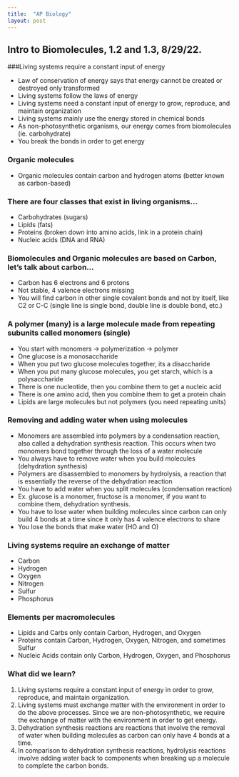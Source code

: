 ```yaml
---
title:  "AP Biology"
layout: post
---
```


## Intro to Biomolecules, 1.2 and 1.3, 8/29/22.
###Living systems require a constant input of energy
 * Law of conservation of energy says that energy cannot be created or destroyed only transformed
 * Living systems follow the laws of energy
 * Living systems need a constant input of energy to grow, reproduce, and maintain organization
 * Living systems mainly use the energy stored in chemical bonds
 * As non-photosynthetic organisms, our energy comes from biomolecules (ie. carbohydrate)
 * You break the bonds in order to get energy
### Organic molecules
 * Organic molecules contain carbon and hydrogen atoms (better known as carbon-based)
### There are four classes that exist in living organisms…
 * Carbohydrates (sugars)
 * Lipids (fats)
 * Proteins (broken down into amino acids, link in a protein chain)
 * Nucleic acids (DNA and RNA)
### Biomolecules and Organic molecules are based on Carbon, let’s talk about carbon…
 * Carbon has 6 electrons and 6 protons
 * Not stable, 4 valence electrons missing
 * You will find carbon in other single covalent bonds and not by itself, like C2 or C-C (single line is single bond, double line is double bond, etc.)
### A polymer (many) is a large molecule made from repeating subunits called monomers (single)
 * You start with monomers → polymerization → polymer
 * One glucose is a monosaccharide
 * When you put two glucose molecules together, its a disaccharide
 * When you put many glucose molecules, you get starch, which is a polysaccharide
 * There is one nucleotide, then you combine them to get a nucleic acid
 * There is one amino acid, then you combine them to get a protein chain
 * Lipids are large molecules but not polymers (you need repeating units)
### Removing and adding water when using molecules
 * Monomers are assembled into polymers by a condensation reaction, also called a dehydration synthesis reaction. This occurs when two monomers bond together through the loss of a water molecule
 * You always have to remove water when you build molecules (dehydration synthesis)
 * Polymers are disassembled to monomers by hydrolysis, a reaction that is essentially the reverse of the dehydration reaction
 * You have to add water when you split molecules (condensation reaction)
 * Ex. glucose is a monomer, fructose is a monomer, if you want to combine them, dehydration synthesis.
 * You have to lose water when building molecules since carbon can only build 4 bonds at a time since it only has 4 valence electrons to share
 * You lose the bonds that make water (HO and O)
### Living systems require an exchange of matter
 * Carbon
 * Hydrogen
 * Oxygen
 * Nitrogen
 * Sulfur
 * Phosphorus
### Elements per macromolecules
 * Lipids and Carbs only contain Carbon, Hydrogen, and Oxygen
 * Proteins contain Carbon, Hydrogen, Oxygen, Nitrogen, and sometimes Sulfur
 * Nucleic Acids contain only Carbon, Hydrogen, Oxygen, and Phosphorus

### What did we learn?
1. Living systems require a constant input of energy in order to grow, reproduce, and maintain organization.
2. Living systems must exchange matter with the environment in order to do the above processes. Since we are non-photosynthetic, we require the exchange of matter with the environment in order to get energy.
3. Dehydration synthesis reactions are reactions that involve the removal of water when building molecules as carbon can only have 4 bonds at a time.
4. In comparison to dehydration synthesis reactions, hydrolysis reactions involve adding water back to components when breaking up a molecule to complete the carbon bonds.
